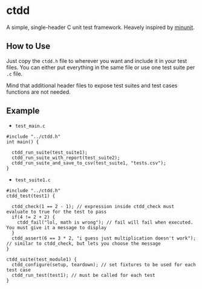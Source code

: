 # ctdd

A simple, single-header C unit test framework. Heavely inspired by [minunit](https://github.com/siu/minunit).

## How to Use

Just copy the `ctdd.h` file to wherever you want and include it in your test files.
You can either put everything in the same file or use one test suite per `.c` file.

Mind that additional header files to expose test suites and test cases functions are not needed.

## Example

* `test_main.c`

```
#include "../ctdd.h"
int main() {

  ctdd_run_suite(test_suite1);
  ctdd_run_suite_with_report(test_suite2);
  ctdd_run_suite_and_save_to_csv(test_suite1, "tests.csv");
}
```

* `test_suite1.c`

```
#include "../ctdd.h"
ctdd_test(test1) {

  ctdd_check(1 == 2 - 1); // expression inside ctdd_check must evaluate to true for the test to pass
  if(4 != 2 + 2) {
    ctdd_fail("lol, math is wrong"); // fail will fail when executed. You must give it a message to display
  }
  ctdd_assert(6 == 3 * 2, "i guess just multiplication doesn't work"); // similar to ctdd_check, but lets you choose the message
}

ctdd_suite(test_module1) {
  ctdd_configure(setup, teardown); // set fixtures to be used for each test case
  ctdd_run_test(test1); // must be called for each test
}
```

